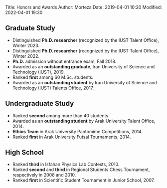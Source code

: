 Title: Honors and Awards
Author: Morteza
Date: 2019-04-01 10:20
Modified: 2022-04-01 19:30


## Graduate Study
* Distinguished **Ph.D. researcher** (recognized by the IUST Talent Office), Winter 2023.
* Distinguished **Ph.D. researcher** (recognized by the IUST Talent Office), Winter 2022.
* **Ph.D.** admission without entrance exam, Fall 2018.
* Awarded as an **outstanding graduate**, Iran University of Science and Technology (IUST), 2019.
* Ranked **first** among 60 M.Sc. students.
* Awarded as an **outstanding student** by Iran University of Science and Technology (IUST) Talents Office, 2017.


## Undergraduate Study 
* Ranked **second** among more than 40 students.
* Awarded as an **outstanding student** by Arak University Talent Office, 2014.
* **Ethics Team** in Arak University Pantomime Competitions, 2014.
* Ranked **first** in Arak University Futsal Tournaments, 2014. 


## High School
* Ranked **third** in Isfahan Physics Lab Contests, 2010.
* Ranked **second** and **third** in Regional Students Chess Tournament, respectively in 2008 and 2010.
* Ranked **first** in Scientific Student Tournament in Junior School, 2007.


